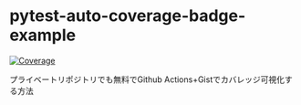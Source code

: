 # pytest-auto-coverage-badge-example
[![Coverage](https://img.shields.io/endpoint?url=https://gist.githubusercontent.com/Uno-Takashi/414743cd31dc749ac219beadd781c2b6/raw/pytest-coverage-comment.json)](https://github.com/Uno-Takashi/pytest-auto-coverage-badge-example/actions/workflows/pytest-auto-badge.yml)


プライベートリポジトリでも無料でGithub Actions+Gistでカバレッジ可視化する方法
